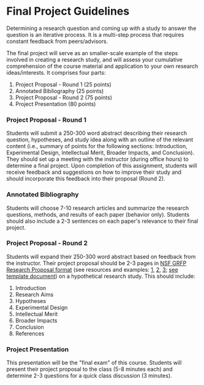 # Final Project Guidelines

Determining a research question and coming up with a study to answer the question is an iterative process. It is a multi-step process that requires constant feedback from peers/advisors.

The final project will serve as an smaller-scale example of the steps involved in creating a research study, and will assess your cumulative comprehension of the course material and application to your own research ideas/interests. It comprises four parts:
1. Project Proposal - Round 1 (25 points)
2. Annotated Bibliography (25 points)
3. Project Proposal - Round 2 (75 points)
4. Project Presentation (80 points)

### Project Proposal - Round 1
Students will submit a 250-300 word abstract describing their research question, hypotheses, and study idea along with an outline of the relevant content (i.e., summary of points for the following sections: Introduction, Experimental Design, Intellectual Merit, Broader Impacts, and Conclusion). They should set up a meeting with the instructor (during office hours) to determine a final project. Upon completion of this assignment, students will receive feedback and suggestions on how to improve their study and should incorporate this feedback into their proposal (Round 2).

### Annotated Bibliography
Students will choose 7-10 research articles and summarize the research questions, methods, and results of each paper (behavior only). Students should also include a 2-3 sentences on each paper's relevance to their final project.

### Project Proposal - Round 2
Students will expand their 250-300 word abstract based on feedback from the instructor. Their project proposal should be 2-3 pages in [NSF GRFP Research Proposal format](http://nsfgrfp.org/) (see resources and examples: [1](https://www.alexhunterlang.com/nsf-fellowship), [2](https://mitcommlab.mit.edu/broad/commkit/nsf-research-proposal/), [3](http://www.malloryladd.com/nsf-grfp-advice.html); [see template document](templates/NSFGRFP_ResearchPlanTemplate.docx)) on a hypothetical research study. This should include:
1. Introduction
2. Research Aims
3. Hypotheses
4. Experimental Design
5. Intellectual Merit
6. Broader Impacts
7. Conclusion
8. References

### Project Presentation
This presentation will be the "final exam" of this course. Students will present their project proposal to the class (5-8 minutes each) and determine 2-3 questions for a quick class discussion (3 minutes).
